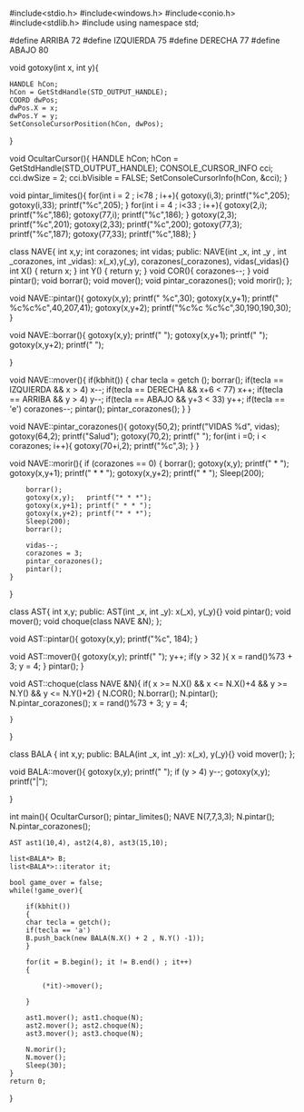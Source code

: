 
#include<stdio.h>
#include<windows.h>
#include<conio.h>
#include<stdlib.h>
#include<list>
using namespace std;

#define ARRIBA 72
#define IZQUIERDA 75
#define DERECHA 77
#define ABAJO 80

void gotoxy(int x, int y){

    HANDLE hCon;
    hCon = GetStdHandle(STD_OUTPUT_HANDLE);
    COORD dwPos;
    dwPos.X = x;
    dwPos.Y = y;
    SetConsoleCursorPosition(hCon, dwPos);
}

void OcultarCursor(){
    HANDLE hCon;
    hCon = GetStdHandle(STD_OUTPUT_HANDLE);
    CONSOLE_CURSOR_INFO cci;
    cci.dwSize = 2;
    cci.bVisible = FALSE;
    SetConsoleCursorInfo(hCon, &cci);
}

void pintar_limites(){
    for(int i = 2 ; i<78 ; i++){
        gotoxy(i,3); printf("%c",205);
        gotoxy(i,33); printf("%c",205);
    }
    for(int i = 4 ; i<33 ; i++){
        gotoxy(2,i); printf("%c",186);
        gotoxy(77,i); printf("%c",186);
    }
    gotoxy(2,3); printf("%c",201);
    gotoxy(2,33); printf("%c",200);
    gotoxy(77,3); printf("%c",187);
    gotoxy(77,33); printf("%c",188);
}

class NAVE{
   int x,y;
   int corazones;
   int vidas;
public:
    NAVE(int _x, int _y , int _corazones, int _vidas): x(_x),y(_y), corazones(_corazones), vidas(_vidas){}
    int X() { return x; }
    int Y() { return y; }
    void COR(){ corazones--; }
    void pintar();
    void borrar();
    void mover();
    void pintar_corazones();
    void morir();
};

void NAVE::pintar(){
    gotoxy(x,y); printf("  %c",30);
    gotoxy(x,y+1); printf(" %c%c%c",40,207,41);
    gotoxy(x,y+2); printf("%c%c %c%c",30,190,190,30);
}

void NAVE::borrar(){
    gotoxy(x,y); printf("     ");
    gotoxy(x,y+1); printf("     ");
    gotoxy(x,y+2); printf("     ");

}

void NAVE::mover(){
        if(kbhit())
        {
                char tecla = getch ();
                borrar();
                if(tecla == IZQUIERDA && x > 4) x--;
                if(tecla == DERECHA && x+6 < 77) x++;
                if(tecla == ARRIBA && y > 4) y--;
                if(tecla == ABAJO && y+3 < 33) y++;
                if(tecla == 'e') corazones--;
                pintar();
                pintar_corazones();
        }
}

void NAVE::pintar_corazones(){
    gotoxy(50,2); printf("VIDAS %d", vidas);
    gotoxy(64,2); printf("Salud");
    gotoxy(70,2); printf("   ");
    for(int i =0; i < corazones; i++){
        gotoxy(70+i,2); printf("%c",3);
    }
}

void NAVE::morir(){
    if (corazones == 0) {
        borrar();
        gotoxy(x,y);   printf("  *  ");
        gotoxy(x,y+1); printf(" * * ");
        gotoxy(x,y+2); printf("  *  ");
        Sleep(200);

        borrar();
        gotoxy(x,y);   printf("* * *");
        gotoxy(x,y+1); printf(" * * ");
        gotoxy(x,y+2); printf("* * *");
        Sleep(200);
        borrar();

        vidas--;
        corazones = 3;
        pintar_corazones();
        pintar();
    }
}

class AST{
    int x,y;
public:
    AST(int _x, int _y): x(_x), y(_y){}
    void pintar();
    void mover();
    void choque(class NAVE &N);
};

void AST::pintar(){
    gotoxy(x,y); printf("%c", 184);
}

void AST::mover(){
    gotoxy(x,y); printf(" ");
    y++;
    if(y > 32 ){
        x = rand()%73 + 3;
        y = 4;
    }
    pintar();
}

void AST::choque(class NAVE &N){
    if( x >= N.X() && x <= N.X()+4 && y >= N.Y() && y <= N.Y()+2)
    {
        N.COR();
        N.borrar();
        N.pintar();
        N.pintar_corazones();
        x = rand()%73 + 3;
        y = 4;

    }
}

class BALA {
    int x,y;
public:
    BALA(int _x, int _y): x(_x), y(_y){}
    void mover();
};

void BALA::mover(){
    gotoxy(x,y); printf(" ");
    if (y > 4) y--;
    gotoxy(x,y); printf("|");

}

int main(){
    OcultarCursor();
    pintar_limites();
    NAVE N(7,7,3,3);
    N.pintar();
    N.pintar_corazones();

    AST ast1(10,4), ast2(4,8), ast3(15,10);

    list<BALA*> B;
    list<BALA*>::iterator it;

    bool game_over = false;
    while(!game_over){

        if(kbhit())
        {
        char tecla = getch();
        if(tecla == 'a')
        B.push_back(new BALA(N.X() + 2 , N.Y() -1));
        }

        for(it = B.begin(); it != B.end() ; it++)
        {

            (*it)->mover();

        }

        ast1.mover(); ast1.choque(N);
        ast2.mover(); ast2.choque(N);
        ast3.mover(); ast3.choque(N);

        N.morir();
        N.mover();
        Sleep(30);
    }
    return 0;
}
